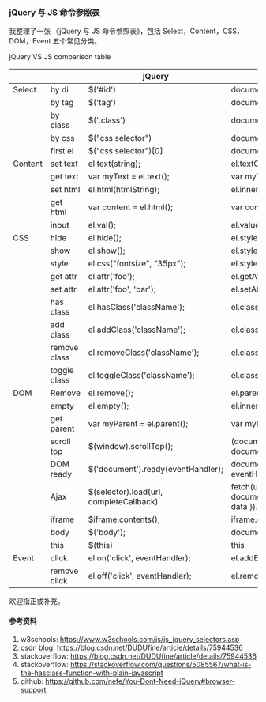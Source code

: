 ### jQuery 与 JS 命令参照表

我整理了一张 《jQuery 与 JS 命令参照表》，包括 Select，Content，CSS，DOM，Event 五个常见分类。

jQuery VS JS comparison table

|         |              | jQuery                                  | JS                                                                                                                             |
|---------|--------------|-----------------------------------------|--------------------------------------------------------------------------------------------------------------------------------|
| Select  | by di        | $('#id')                                | document.getElementById('id')                                                                                                  |
|         | by tag       | $('tag')                                | document.getElementsByTagName('tag')                                                                                           |
|         | by class     | $('.class')                             | document.getElementsByClassName("class");                                                                                      |
|         | by css       | $("css selector")                       | document.querySelectorAll("css selector")                                                                                      |
|         | first el     | $("css selector")[0]                    | document.querySelector("css selector")                                                                                         |
| Content | set text     | el.text(string);                        | el.textContent = string;                                                                                                       |
|         | get text     | var myText = el.text();                 | var myText = el.textContent                                                                                                    |
|         | set html     | el.html(htmlString);                    | el.innerHTML = htmlString;                                                                                                     |
|         | get html     | var content = el.html();                | var content = el.innerHTML;                                                                                                    |
|         | input        | el.val();                               | el.value;                                                                                                                      |
| CSS     | hide         | el.hide();                              | el.style.display = "none";                                                                                                     |
|         | show         | el.show();                              | el.style.display = "";                                                                                                         |
|         | style        | el.css("fontsize", "35px");             | el.style.fontSize = "35px";                                                                                                    |
|         | get attr     | el.attr('foo');                         | el.getAttribute('foo');                                                                                                        |
|         | set attr     | el.attr('foo', 'bar');                  | el.setAttribute('foo', 'bar');                                                                                                 |
|         | has class    | el.hasClass('className');               | el.classList.contains('className')                                                                                             |
|         | add class    | el.addClass('className');               | el.classList.add('className');                                                                                                 |
|         | remove class | el.removeClass('className');            | el.classList.remove('className');                                                                                              |
|         | toggle class | el.toggleClass('className');            | el.classList.toggle('className');                                                                                              |
| DOM     | Remove       | el.remove();                            | el.parentNode.removeChild(el);                                                                                                 |
|         | empty        | el.empty();                             | el.innerHTML = null;                                                                                                           |
|         | get parent   | var myParent = el.parent();             | var myParent = el.parentNode;                                                                                                  |
|         | scroll top   | $(window).scrollTop();                  | (document.documentElement && document.documentElement.scrollTop) || document.body.scrollTop;                                   |
|         | DOM ready    | $('document').ready(eventHandler);      | document.addEventListener('DOMContentLoaded', eventHandler);                                                                   |
|         | Ajax         | $(selector).load(url, completeCallback) | fetch(url).then(data => data.text() ).then(data=>{ document.querySelector(selector).innerHTML = data }).then(completeCallback) |
|         | iframe       | $iframe.contents();                     | iframe.contentDocument;                                                                                                        |
|         | body         | $('body');                              | document.body;                                                                                                                 |
|         | this         | $(this)                                 | this                                                                                                                           |
| Event   | click        | el.on('click', eventHandler);           | el.addEventListener('click', eventHandler);                                                                                    |
|         | remove click | el.off('click', eventHandler);          | el.removeEventListener('click', eventHandler);                                                                                 |


欢迎指正或补充。

#### 参考资料
1. w3schools: https://www.w3schools.com/js/js_jquery_selectors.asp 
2. csdn blog: https://blog.csdn.net/DUDUfine/article/details/75944536 
3. stackoverflow: https://blog.csdn.net/DUDUfine/article/details/75944536 
4. stackoverflow: https://stackoverflow.com/questions/5085567/what-is-the-hasclass-function-with-plain-javascript 
5. github: https://github.com/nefe/You-Dont-Need-jQuery#browser-support
